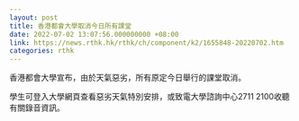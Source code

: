 ```yaml
---
layout: post
title: 香港都會大學取消今日所有課堂
date: 2022-07-02 13:07:56.000000000 +08:00
link: https://news.rthk.hk/rthk/ch/component/k2/1655848-20220702.htm
categories: rthk
---
```


香港都會大學宣布，由於天氣惡劣，所有原定今日舉行的課堂取消。

學生可登入大學網頁查看惡劣天氣特別安排，或致電大學諮詢中心2711 2100收聽有關錄音資訊。
